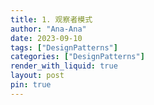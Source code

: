 ```yaml
---
title: 1. 观察者模式
author: "Ana-Ana"
date: 2023-09-10
tags: ["DesignPatterns"]
categories: ["DesignPatterns"]
render_with_liquid: true
layout: post
pin: true
---
```

